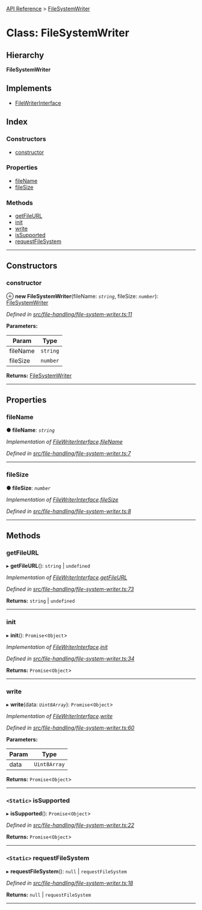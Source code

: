 [API Reference](../README.md) > [FileSystemWriter](../classes/filesystemwriter.md)

# Class: FileSystemWriter

## Hierarchy

**FileSystemWriter**

## Implements

* [FileWriterInterface](../interfaces/filewriterinterface.md)

## Index

### Constructors

* [constructor](filesystemwriter.md#constructor)

### Properties

* [fileName](filesystemwriter.md#filename)
* [fileSize](filesystemwriter.md#filesize)

### Methods

* [getFileURL](filesystemwriter.md#getfileurl)
* [init](filesystemwriter.md#init)
* [write](filesystemwriter.md#write)
* [isSupported](filesystemwriter.md#issupported)
* [requestFileSystem](filesystemwriter.md#requestfilesystem)

---

## Constructors

<a id="constructor"></a>

###  constructor

⊕ **new FileSystemWriter**(fileName: *`string`*, fileSize: *`number`*): [FileSystemWriter](filesystemwriter.md)

*Defined in [src/file-handling/file-system-writer.ts:11](https://github.com/repux/repux-lib/blob/7e923cd/src/file-handling/file-system-writer.ts#L11)*

**Parameters:**

| Param | Type |
| ------ | ------ |
| fileName | `string` |
| fileSize | `number` |

**Returns:** [FileSystemWriter](filesystemwriter.md)

___

## Properties

<a id="filename"></a>

###  fileName

**● fileName**: *`string`*

*Implementation of [FileWriterInterface](../interfaces/filewriterinterface.md).[fileName](../interfaces/filewriterinterface.md#filename)*

*Defined in [src/file-handling/file-system-writer.ts:7](https://github.com/repux/repux-lib/blob/7e923cd/src/file-handling/file-system-writer.ts#L7)*

___
<a id="filesize"></a>

###  fileSize

**● fileSize**: *`number`*

*Implementation of [FileWriterInterface](../interfaces/filewriterinterface.md).[fileSize](../interfaces/filewriterinterface.md#filesize)*

*Defined in [src/file-handling/file-system-writer.ts:8](https://github.com/repux/repux-lib/blob/7e923cd/src/file-handling/file-system-writer.ts#L8)*

___

## Methods

<a id="getfileurl"></a>

###  getFileURL

▸ **getFileURL**():  `string` &#124; `undefined`

*Implementation of [FileWriterInterface](../interfaces/filewriterinterface.md).[getFileURL](../interfaces/filewriterinterface.md#getfileurl)*

*Defined in [src/file-handling/file-system-writer.ts:73](https://github.com/repux/repux-lib/blob/7e923cd/src/file-handling/file-system-writer.ts#L73)*

**Returns:**  `string` &#124; `undefined`

___
<a id="init"></a>

###  init

▸ **init**(): `Promise`<`Object`>

*Implementation of [FileWriterInterface](../interfaces/filewriterinterface.md).[init](../interfaces/filewriterinterface.md#init)*

*Defined in [src/file-handling/file-system-writer.ts:34](https://github.com/repux/repux-lib/blob/7e923cd/src/file-handling/file-system-writer.ts#L34)*

**Returns:** `Promise`<`Object`>

___
<a id="write"></a>

###  write

▸ **write**(data: *`Uint8Array`*): `Promise`<`Object`>

*Implementation of [FileWriterInterface](../interfaces/filewriterinterface.md).[write](../interfaces/filewriterinterface.md#write)*

*Defined in [src/file-handling/file-system-writer.ts:60](https://github.com/repux/repux-lib/blob/7e923cd/src/file-handling/file-system-writer.ts#L60)*

**Parameters:**

| Param | Type |
| ------ | ------ |
| data | `Uint8Array` |

**Returns:** `Promise`<`Object`>

___
<a id="issupported"></a>

### `<Static>` isSupported

▸ **isSupported**(): `Promise`<`Object`>

*Defined in [src/file-handling/file-system-writer.ts:22](https://github.com/repux/repux-lib/blob/7e923cd/src/file-handling/file-system-writer.ts#L22)*

**Returns:** `Promise`<`Object`>

___
<a id="requestfilesystem"></a>

### `<Static>` requestFileSystem

▸ **requestFileSystem**():  `null` &#124; `requestFileSystem`

*Defined in [src/file-handling/file-system-writer.ts:18](https://github.com/repux/repux-lib/blob/7e923cd/src/file-handling/file-system-writer.ts#L18)*

**Returns:**  `null` &#124; `requestFileSystem`

___

